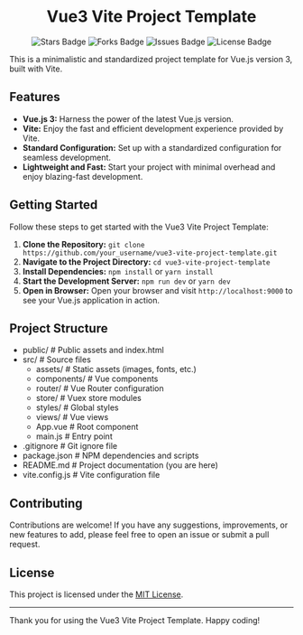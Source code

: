 <div align="center">
  <h1> Vue3 Vite Project Template</h1>
</div>

<p align="center">
  <img src="https://img.shields.io/github/stars/marcuwynu23/vue3-vite-project-template.svg" alt="Stars Badge"/>
  <img src="https://img.shields.io/github/forks/marcuwynu23/vue3-vite-project-template.svg" alt="Forks Badge"/>
  <img src="https://img.shields.io/github/issues/marcuwynu23/vue3-vite-project-template.svg" alt="Issues Badge"/>
  <img src="https://img.shields.io/github/license/marcuwynu23/vue3-vite-project-template.svg" alt="License Badge"/>
</p>


This is a minimalistic and standardized project template for Vue.js version 3, built with Vite.
## Features

- **Vue.js 3:** Harness the power of the latest Vue.js version.
- **Vite:** Enjoy the fast and efficient development experience provided by Vite.
- **Standard Configuration:** Set up with a standardized configuration for seamless development.
- **Lightweight and Fast:** Start your project with minimal overhead and enjoy blazing-fast development.

## Getting Started

Follow these steps to get started with the Vue3 Vite Project Template:

1. **Clone the Repository:** `git clone https://github.com/your_username/vue3-vite-project-template.git`
2. **Navigate to the Project Directory:** `cd vue3-vite-project-template`
3. **Install Dependencies:** `npm install` or `yarn install`
4. **Start the Development Server:** `npm run dev` or `yarn dev`
5. **Open in Browser:** Open your browser and visit `http://localhost:9000` to see your Vue.js application in action.

## Project Structure

- public/                  # Public assets and index.html
- src/                     # Source files
  - assets/                # Static assets (images, fonts, etc.)
  - components/            # Vue components
  - router/                # Vue Router configuration
  - store/                 # Vuex store modules
  - styles/                # Global styles
  - views/                 # Vue views
  - App.vue                # Root component
  - main.js                # Entry point
- .gitignore               # Git ignore file
- package.json             # NPM dependencies and scripts
- README.md                # Project documentation (you are here)
- vite.config.js           # Vite configuration file


## Contributing

Contributions are welcome! If you have any suggestions, improvements, or new features to add, please feel free to open an issue or submit a pull request.

## License

This project is licensed under the [MIT License](LICENSE).

---

Thank you for using the Vue3 Vite Project Template. Happy coding!
